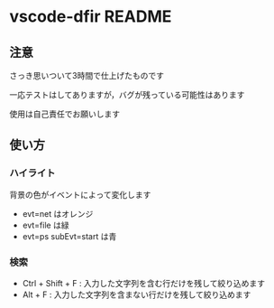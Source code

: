 # vscode-dfir README

## 注意
さっき思いついて3時間で仕上げたものです

一応テストはしてありますが，バグが残っている可能性はあります

使用は自己責任でお願いします

## 使い方

### ハイライト

背景の色がイベントによって変化します
- evt=net はオレンジ
- evt=file は緑
- evt=ps subEvt=start は青

### 検索
- Ctrl + Shift + F : 入力した文字列を含む行だけを残して絞り込めます
- Alt + F : 入力した文字列を含まない行だけを残して絞り込めます